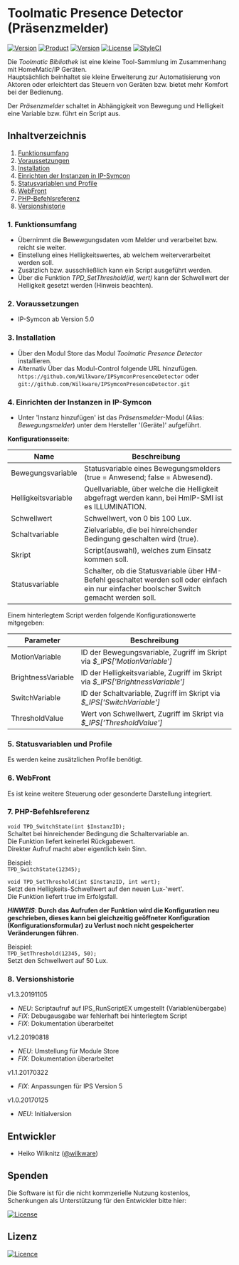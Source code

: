 # Toolmatic Presence Detector (Präsenzmelder)

[![Version](https://img.shields.io/badge/Symcon-PHP--Modul-red.svg)](https://www.symcon.de/service/dokumentation/entwicklerbereich/sdk-tools/sdk-php/)
[![Product](https://img.shields.io/badge/Symcon%20Version-5.0%20%3E-blue.svg)](https://www.symcon.de/produkt/)
[![Version](https://img.shields.io/badge/Modul%20Version-1.3.20191105-orange.svg)](https://github.com/Wilkware/IPSymconPresenceDetector)
[![License](https://img.shields.io/badge/License-CC%20BY--NC--SA%204.0-green.svg)](https://creativecommons.org/licenses/by-nc-sa/4.0/)
[![StyleCI](https://github.styleci.io/repos/203022044/shield?style=flat)](https://github.styleci.io/repos/203022044)

Die *Toolmatic Bibliothek* ist eine kleine Tool-Sammlung im Zusammenhang mit HomeMatic/IP Geräten.  
Hauptsächlich beinhaltet sie kleine Erweiterung zur Automatisierung von Aktoren oder erleichtert das Steuern von Geräten bzw. bietet mehr Komfort bei der Bedienung.  
  
Der *Präsenzmelder* schaltet in Abhängigkeit von Bewegung und Helligkeit eine Variable bzw. führt ein Script aus.  

## Inhaltverzeichnis

1. [Funktionsumfang](#1-funktionsumfang)
2. [Voraussetzungen](#2-voraussetzungen)
3. [Installation](#3-installation)
4. [Einrichten der Instanzen in IP-Symcon](#4-einrichten-der-instanzen-in-ip-symcon)
5. [Statusvariablen und Profile](#5-statusvariablen-und-profile)
6. [WebFront](#6-webfront)
7. [PHP-Befehlsreferenz](#7-php-befehlsreferenz)
8. [Versionshistorie](#8-versionshistorie)

### 1. Funktionsumfang

* Übernimmt die Bewewgungsdaten vom Melder und verarbeitet bzw. reicht sie weiter.
* Einstellung eines Helligkeitswertes, ab welchem weiterverarbeitet werden soll.
* Zusätzlich bzw. ausschließlich kann ein Script ausgeführt werden.
* Über die Funktion _TPD_SetThreshold(id, wert)_ kann der Schwellwert der Helligkeit gesetzt werden (Hinweis beachten).

### 2. Voraussetzungen

* IP-Symcon ab Version 5.0

### 3. Installation

* Über den Modul Store das Modul *Toolmatic Presence Detector* installieren.
* Alternativ Über das Modul-Control folgende URL hinzufügen.  
`https://github.com/Wilkware/IPSymconPresenceDetector` oder `git://github.com/Wilkware/IPSymconPresenceDetector.git`

### 4. Einrichten der Instanzen in IP-Symcon

* Unter 'Instanz hinzufügen' ist das *Präsensmelder*-Modul (Alias: *Bewegungsmelder*) unter dem Hersteller '(Geräte)' aufgeführt.

__Konfigurationsseite__:

Name                | Beschreibung
------------------- | ---------------------------------
Bewegungsvariable   | Statusvariable eines Bewegungsmelders (true = Anwesend; false = Abwesend).
Helligkeitsvariable | Quellvariable, über welche die Helligkeit abgefragt werden kann, bei HmIP-SMI ist es ILLUMINATION.
Schwellwert         | Schwellwert, von 0 bis 100 Lux.
Schaltvariable      | Zielvariable, die bei hinreichender Bedingung geschalten wird (true).
Skript              | Script(auswahl), welches zum Einsatz kommen soll.
Statusvariable      | Schalter, ob die Statusvariable über HM-Befehl geschaltet werden soll oder einfach ein nur einfacher boolscher Switch gemacht werden soll.

Einem hinterlegtem Script werden folgende Konfigurationswerte mitgegeben:  
  
Parameter           | Beschreibung
------------------- | ---------------------------------
MotionVariable      | ID der Bewegungsvariable, Zugriff im Skript via *$_IPS['MotionVariable']*
BrightnessVariable  | ID der Helligkeitsvariable, Zugriff im Skript via *$_IPS['BrightnessVariable']*
SwitchVariable      | ID der Schaltvariable, Zugriff im Skript via *$_IPS['SwitchVariable']*
ThresholdValue      | Wert von Schwellwert, Zugriff im Skript via *$_IPS['ThresholdValue']*

### 5. Statusvariablen und Profile

Es werden keine zusätzlichen Profile benötigt.

### 6. WebFront

Es ist keine weitere Steuerung oder gesonderte Darstellung integriert.

### 7. PHP-Befehlsreferenz

`void TPD_SwitchState(int $InstanzID);`  
Schaltet bei hinreichender Bedingung die Schaltervariable an.  
Die Funktion liefert keinerlei Rückgabewert.  
Direkter Aufruf macht aber eigentlich kein Sinn.  

Beispiel:  
`TPD_SwitchState(12345);`  

`void TPD_SetThreshold(int $InstanzID, int wert);`  
Setzt den Helligkeits-Schwellwert auf den neuen Lux-'wert'.  
Die Funktion liefert true im Erfolgsfall.  
  
**_HINWEIS_**: **Durch das Aufrufen der Funktion wird die Konfiguration neu geschrieben, dieses kann bei gleichzeitig geöffneter Konfiguration (Konfigurationsformular) zu Verlust noch nicht gespeicherter Veränderungen führen.**

Beispiel:  
`TPD_SetThreshold(12345, 50);`  
Setzt den Schwellwert auf 50 Lux.

### 8. Versionshistorie

v1.3.20191105

* _NEU_: Scriptaufruf auf IPS_RunScriptEX umgestellt (Variablenübergabe)
* _FIX_: Debugausgabe war fehlerhaft bei hinterlegtem Script
* _FIX_: Dokumentation überarbeitet

v1.2.20190818

* _NEU_: Umstellung für Module Store
* _FIX_: Dokumentation überarbeitet

v1.1.20170322

* _FIX_: Anpassungen für IPS Version 5

v1.0.20170125

* _NEU_: Initialversion

## Entwickler

* Heiko Wilknitz ([@wilkware](https://github.com/wilkware))

## Spenden

Die Software ist für die nicht kommzerielle Nutzung kostenlos, Schenkungen als Unterstützung für den Entwickler bitte hier:  

[![License](https://img.shields.io/badge/Einfach%20spenden%20mit-PayPal-blue.svg)](https://www.paypal.com/cgi-bin/webscr?cmd=_s-xclick&hosted_button_id=8816166)

## Lizenz

[![Licence](https://licensebuttons.net/i/l/by-nc-sa/transparent/00/00/00/88x31-e.png)](https://creativecommons.org/licenses/by-nc-sa/4.0/)
